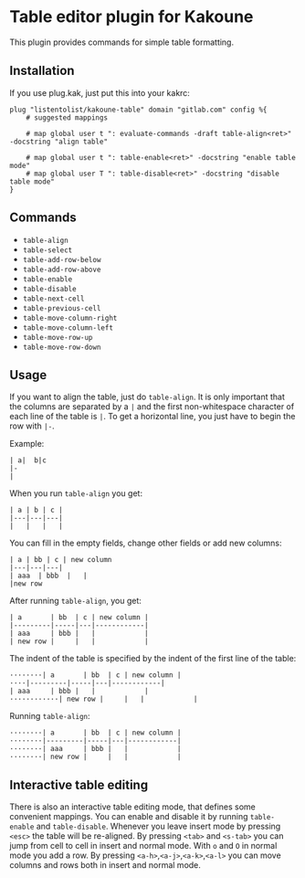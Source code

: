 # Table editor plugin for Kakoune

This plugin provides commands for simple table formatting. 

## Installation

If you use plug.kak, just put this into your kakrc:

```
plug "listentolist/kakoune-table" domain "gitlab.com" config %{
    # suggested mappings

    # map global user t ": evaluate-commands -draft table-align<ret>" -docstring "align table"

    # map global user t ": table-enable<ret>" -docstring "enable table mode"
    # map global user T ": table-disable<ret>" -docstring "disable table mode"
}
```

## Commands

- `table-align`
- `table-select`
- `table-add-row-below`
- `table-add-row-above`
- `table-enable`
- `table-disable`
- `table-next-cell`
- `table-previous-cell`
- `table-move-column-right`
- `table-move-column-left`
- `table-move-row-up`
- `table-move-row-down`

## Usage

If you want to align the table, just do `table-align`. It is only important
that the columns are separated by a `|` and the first non-whitespace character
of each line of the table is `|`. To get a horizontal line, you just have to
begin the row with `|-`.

Example:

```
| a|  b|c
|-
|
```

When you run `table-align` you get:

```
| a | b | c |
|---|---|---|
|   |   |   |
```

You can fill in the empty fields, change other fields or add new columns:

```
| a | bb | c | new column
|---|---|---|
| aaa  | bbb  |   |
|new row
```

After running `table-align`, you get:

```
| a       | bb  | c | new column |
|---------|-----|---|------------|
| aaa     | bbb |   |            |
| new row |     |   |            |
```

The indent of the table is specified by the indent of the first line of
the table:

```
········| a       | bb  | c | new column |
····|---------|-----|---|------------|
| aaa     | bbb |   |            |
············| new row |     |   |            |
```

Running `table-align`:

```
········| a       | bb  | c | new column |
········|---------|-----|---|------------|
········| aaa     | bbb |   |            |
········| new row |     |   |            |
```

## Interactive table editing

There is also an interactive table editing mode, that defines some convenient
mappings. You can enable and disable it by running `table-enable` and
`table-disable`. Whenever you leave insert mode by pressing `<esc>` the table
will be re-aligned. By pressing `<tab>` and `<s-tab>` you can jump from cell
to cell in insert and normal mode. With `o` and `O` in normal mode you add
a row. By pressing `<a-h>`,`<a-j>`,`<a-k>`,`<a-l>` you can move columns and
rows both in insert and normal mode.
